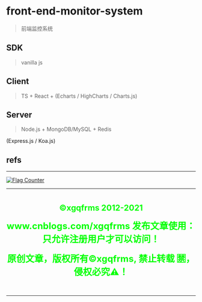 # front-end-monitor-system

> 前端监控系统


## SDK

> vanilla js


## Client

> TS + React + (Echarts / HighCharts / Charts.js)


## Server

> Node.js + MongoDB/MySQL + Redis

(Express.js / Koa.js)



## refs



***

<div>
  <a href="https://info.flagcounter.com/QIXi">
    <img src="https://s11.flagcounter.com/count2/QIXi/bg_000000/txt_00FF00/border_FF00FF/columns_3/maxflags_12/viewers_0/labels_1/pageviews_1/flags_0/percent_1/" alt="Flag Counter" border="0" />
  </a>
</div>


***

<section style="display: flex; flex-flow: column; align-items: center; justify-content: center; text-align: center; border: none;">
  <h3><strong><span style="font-size: 16pt; color: #00ff00;">&copy;xgqfrms 2012-<span data-uid="copyright-aside">2021</span></strong></span</h3>
  <p><span style="font-size: 18pt; color: #00ff00;"><strong>www.cnblogs.com/xgqfrms 发布文章使用：只允许注册用户才可以访问！</strong></span></p>
  <p><span style="font-size: 18pt; color: #00ff00;"><strong>原创文章，版权所有©️xgqfrms, 禁止转载 🈲️，侵权必究⚠️！</strong></span></p>
</section>

***



